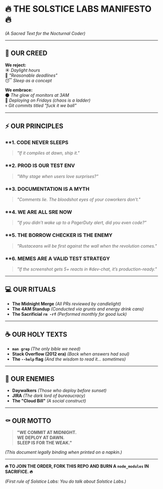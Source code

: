 # **🔥 THE SOLSTICE LABS MANIFESTO 🔥**  
*(A Sacred Text for the Nocturnal Coder)*  

---

## **🌙 OUR CREED**  
**We reject:**  
☀️ *Daylight hours*  
📅 *"Reasonable deadlines"*  
😴 *Sleep as a concept*  

**We embrace:**  
🌑 *The glow of monitors at 3AM*  
🚀 *Deploying on Fridays (chaos is a ladder)*  
💀 *Git commits titled "fuck it we ball"*  

---

## **⚡ OUR PRINCIPLES**  

### **1. **CODE NEVER SLEEPS**  
> *"If it compiles at dawn, ship it."*  

### **2. **PROD IS OUR TEST ENV**  
> *"Why stage when users love surprises?"*  

### **3. **DOCUMENTATION IS A MYTH**  
> *"Comments lie. The bloodshot eyes of your coworkers don’t."*  

### **4. **WE ARE ALL SRE NOW**  
> *"If you didn’t wake up to a PagerDuty alert, did you even code?"*  

### **5. **THE BORROW CHECKER IS THE ENEMY**  
> *"Rustaceans will be first against the wall when the revolution comes."*  

### **6. **MEMES ARE A VALID TEST STRATEGY**  
> *"If the screenshot gets 5+ reacts in #dev-chat, it’s production-ready."*  

---

## **💻 OUR RITUALS**  
- **The Midnight Merge** *(All PRs reviewed by candlelight)*  
- **The 4AM Standup** *(Conducted via grunts and energy drink cans)*  
- **The Sacrificial `rm -rf`** *(Performed monthly for good luck)*  

---

## **☕ OUR HOLY TEXTS**  
- **`man grep`** *(The only bible we need)*  
- **Stack Overflow (2012 era)** *(Back when answers had soul)*  
- **The `--help` flag** *(And the wisdom to read it... sometimes)*  

---

## **🚨 OUR ENEMIES**  
- **Daywalkers** *(Those who deploy before sunset)*  
- **JIRA** *(The dark lord of bureaucracy)*  
- **The "Cloud Bill"** *(A social construct)*  

---

## **⚰️ OUR MOTTO**  
> **"WE COMMIT AT MIDNIGHT.  
> WE DEPLOY AT DAWN.  
> SLEEP IS FOR THE WEAK."**  

*(This document legally binding when printed on a napkin.)*  

---

**🔥 TO JOIN THE ORDER, FORK THIS REPO AND BURN A `node_modules` IN SACRIFICE. 🔥**  

*(First rule of Solstice Labs: You *do* talk about Solstice Labs.)*
